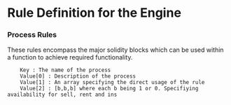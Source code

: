 # Rule Definition for the Engine

### Process Rules

These rules encompass the major solidity blocks which can be used within a function to achieve required functionality.

```
    Key : The name of the process
    Value[0] : Description of the process 
    Value[1] : An array specifying the direct usage of the rule
    Value[2] : [b,b,b] where each b being 1 or 0. Specifiying availability for sell, rent and ins
```